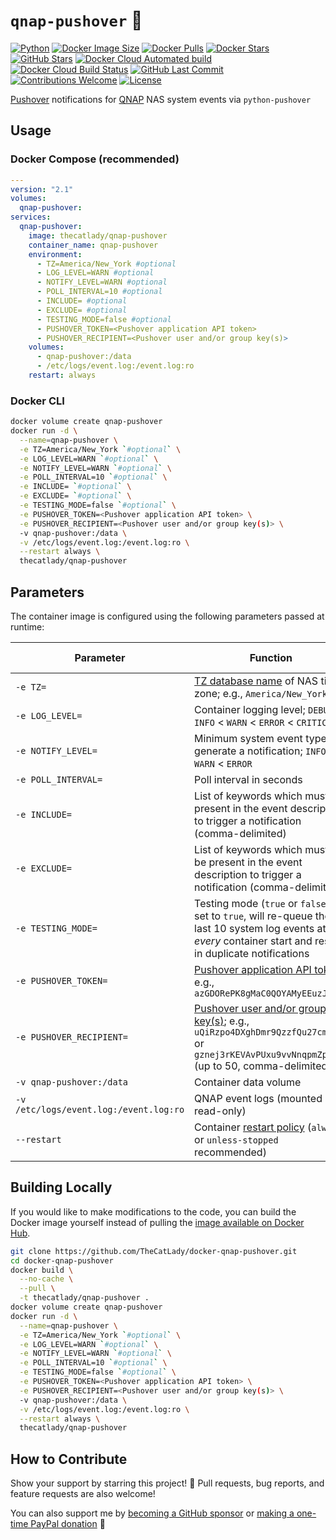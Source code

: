 # `qnap-pushover` :bell:

[![Python](https://img.shields.io/github/languages/top/TheCatLady/docker-qnap-pushover?logo=python&style=for-the-badge)](https://github.com/TheCatLady/docker-qnap-pushover) [![Docker Image Size](https://img.shields.io/docker/image-size/thecatlady/qnap-pushover/latest?style=for-the-badge&logo=docker)](https://hub.docker.com/r/thecatlady/qnap-pushover) [![Docker Pulls](https://img.shields.io/docker/pulls/thecatlady/qnap-pushover?style=for-the-badge&logo=docker)](https://hub.docker.com/r/thecatlady/qnap-pushover) [![Docker Stars](https://img.shields.io/docker/stars/thecatlady/qnap-pushover?style=for-the-badge&logo=docker)](https://hub.docker.com/r/thecatlady/qnap-pushover) [![GitHub Stars](https://img.shields.io/github/stars/TheCatLady/docker-qnap-pushover?label=GitHub%20Stars&logo=github&style=for-the-badge)](https://github.com/TheCatLady/docker-qnap-pushover/stargazers) [![Docker Cloud Automated build](https://img.shields.io/docker/cloud/automated/thecatlady/qnap-pushover?logo=docker&style=for-the-badge)](https://hub.docker.com/r/thecatlady/qnap-pushover) [![Docker Cloud Build Status](https://img.shields.io/docker/cloud/build/thecatlady/qnap-pushover?style=for-the-badge&logo=docker)](https://hub.docker.com/r/thecatlady/qnap-pushover) [![GitHub Last Commit](https://img.shields.io/github/last-commit/TheCatLady/docker-qnap-pushover?style=for-the-badge&logo=github)](https://github.com/TheCatLady/docker-qnap-pushover) [![Contributions Welcome](https://img.shields.io/badge/contributions-welcome-brightgreen.svg?style=for-the-badge&logo=git)](https://github.com/TheCatLady/docker-qnap-pushover) [![License](https://img.shields.io/github/license/TheCatLady/docker-qnap-pushover?style=for-the-badge)](https://github.com/TheCatLady/docker-qnap-pushover/blob/main/LICENSE)

[Pushover](https://pushover.net/) notifications for [QNAP](https://www.qnap.com/) NAS system events via `python-pushover`

## Usage

### Docker Compose (recommended)

```yaml
---
version: "2.1"
volumes:
  qnap-pushover:
services:
  qnap-pushover:
    image: thecatlady/qnap-pushover
    container_name: qnap-pushover
    environment:
      - TZ=America/New_York #optional
      - LOG_LEVEL=WARN #optional
      - NOTIFY_LEVEL=WARN #optional
      - POLL_INTERVAL=10 #optional
      - INCLUDE= #optional
      - EXCLUDE= #optional
      - TESTING_MODE=false #optional
      - PUSHOVER_TOKEN=<Pushover application API token>
      - PUSHOVER_RECIPIENT=<Pushover user and/or group key(s)>
    volumes:
      - qnap-pushover:/data
      - /etc/logs/event.log:/event.log:ro
    restart: always
```

### Docker CLI

```bash
docker volume create qnap-pushover
docker run -d \
  --name=qnap-pushover \
  -e TZ=America/New_York `#optional` \
  -e LOG_LEVEL=WARN `#optional` \
  -e NOTIFY_LEVEL=WARN `#optional` \
  -e POLL_INTERVAL=10 `#optional` \
  -e INCLUDE= `#optional` \
  -e EXCLUDE= `#optional` \
  -e TESTING_MODE=false `#optional` \
  -e PUSHOVER_TOKEN=<Pushover application API token> \
  -e PUSHOVER_RECIPIENT=<Pushover user and/or group key(s)> \
  -v qnap-pushover:/data \
  -v /etc/logs/event.log:/event.log:ro \
  --restart always \
  thecatlady/qnap-pushover
```

## Parameters

The container image is configured using the following parameters passed at runtime:

|Parameter|Function|Default Value|Required?|
|---|---|---|---|
|`-e TZ=`|[TZ database name](https://en.wikipedia.org/wiki/List_of_tz_database_time_zones) of NAS time zone; e.g., `America/New_York`||no|
|`-e LOG_LEVEL=`|Container logging level; `DEBUG` < `INFO` < `WARN` < `ERROR` < `CRITICAL`|`WARN`|no|
|`-e NOTIFY_LEVEL=`|Minimum system event type to generate a notification; `INFO` < `WARN` < `ERROR`|`WARN`|no|
|`-e POLL_INTERVAL=`|Poll interval in seconds|`10`|no|
|`-e INCLUDE=`|List of keywords which must be present in the event description to trigger a notification (comma-delimited)||no|
|`-e EXCLUDE=`|List of keywords which must _not_ be present in the event description to trigger a notification (comma-delimited)||no|
|`-e TESTING_MODE=`|Testing mode (`true` or `false`); if set to `true`, will re-queue the last 10 system log events at _every_ container start and result in duplicate notifications|`false`|no|
|`-e PUSHOVER_TOKEN=`|[Pushover application API token](https://pushover.net/api#registration); e.g., `azGDORePK8gMaC0QOYAMyEEuzJnyUi`||**yes**|
|`-e PUSHOVER_RECIPIENT=`|[Pushover user and/or group key(s)](https://pushover.net/api#identifiers); e.g., `uQiRzpo4DXghDmr9QzzfQu27cmVRsG` or `gznej3rKEVAvPUxu9vvNnqpmZpokzF` (up to 50, comma-delimited)||**yes**|
|`-v qnap-pushover:/data`|Container data volume||**yes**|
|`-v /etc/logs/event.log:/event.log:ro`|QNAP event logs (mounted as read-only)||**yes**|
|`--restart`|Container [restart policy](https://docs.docker.com/engine/reference/run/#restart-policies---restart) (`always` or `unless-stopped` recommended)|`no`|no|

## Building Locally

If you would like to make modifications to the code, you can build the Docker image yourself instead of pulling the [image available on Docker Hub](https://hub.docker.com/r/thecatlady/qnap-pushover).

```bash
git clone https://github.com/TheCatLady/docker-qnap-pushover.git
cd docker-qnap-pushover
docker build \
  --no-cache \
  --pull \
  -t thecatlady/qnap-pushover .
docker volume create qnap-pushover
docker run -d \
  --name=qnap-pushover \
  -e TZ=America/New_York `#optional` \
  -e LOG_LEVEL=WARN `#optional` \
  -e NOTIFY_LEVEL=WARN `#optional` \
  -e POLL_INTERVAL=10 `#optional` \
  -e TESTING_MODE=false `#optional` \
  -e PUSHOVER_TOKEN=<Pushover application API token> \
  -e PUSHOVER_RECIPIENT=<Pushover user and/or group key(s)> \
  -v qnap-pushover:/data \
  -v /etc/logs/event.log:/event.log:ro \
  --restart always \
  thecatlady/qnap-pushover
```

## How to Contribute

Show your support by starring this project! :star2:  Pull requests, bug reports, and feature requests are also welcome!

You can also support me by [becoming a GitHub sponsor](https://github.com/sponsors/TheCatLady) or [making a one-time PayPal donation](http://paypal.me/DHoung) :sparkling_heart: